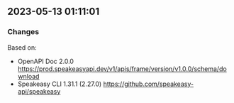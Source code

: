 

## 2023-05-13 01:11:01
### Changes
Based on:
- OpenAPI Doc 2.0.0 https://prod.speakeasyapi.dev/v1/apis/frame/version/v1.0.0/schema/download
- Speakeasy CLI 1.31.1 (2.27.0) https://github.com/speakeasy-api/speakeasy
